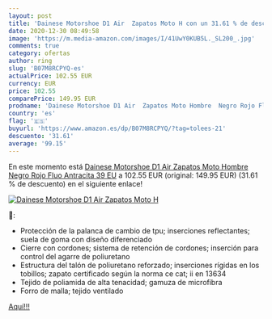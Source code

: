 ```yaml
---
layout: post
title: 'Dainese Motorshoe D1 Air  Zapatos Moto H con un 31.61 % de descuento'
date: 2020-12-30 08:49:58
image: 'https://m.media-amazon.com/images/I/41UwY0KUB5L._SL200_.jpg'
comments: true
category: ofertas
author: ring
slug: 'B07M8RCPYQ-es'
actualPrice: 102.55 EUR
currency: EUR
price: 102.55
comparePrice: 149.95 EUR
prodname: 'Dainese Motorshoe D1 Air  Zapatos Moto Hombre  Negro Rojo Fluo Antracita  39 EU'
country: 'es'
flag: '🇪🇸'
buyurl: 'https://www.amazon.es/dp/B07M8RCPYQ/?tag=tolees-21'
descuento: '31.61'
average: '99.15'
---
```


En este momento está [Dainese Motorshoe D1 Air  Zapatos Moto Hombre  Negro Rojo Fluo Antracita  39 EU](https://www.amazon.es/dp/B07M8RCPYQ/?tag=tolees-21) a 102.55 EUR (original: 149.95 EUR) (31.61 %  de descuento) en el siguiente enlace!

[![Dainese Motorshoe D1 Air  Zapatos Moto H](https://m.media-amazon.com/images/I/41UwY0KUB5L._SL200_.jpg)](https://www.amazon.es/dp/B07M8RCPYQ/?tag=tolees-21)

🔎:

- Protección de la palanca de cambio de tpu; inserciones reflectantes; suela de goma con diseño diferenciado
- Cierre con cordones; sistema de retención de cordones; inserción para control del agarre de poliuretano
- Estructura del talón de poliuretano reforzado; inserciones rígidas en los tobillos; zapato certificado según la norma ce cat; ii en 13634
- Tejido de poliamida de alta tenacidad; gamuza de microfibra
- Forro de malla; tejido ventilado

[Aquí!!!](https://www.amazon.es/dp/B07M8RCPYQ/?tag=tolees-21)
